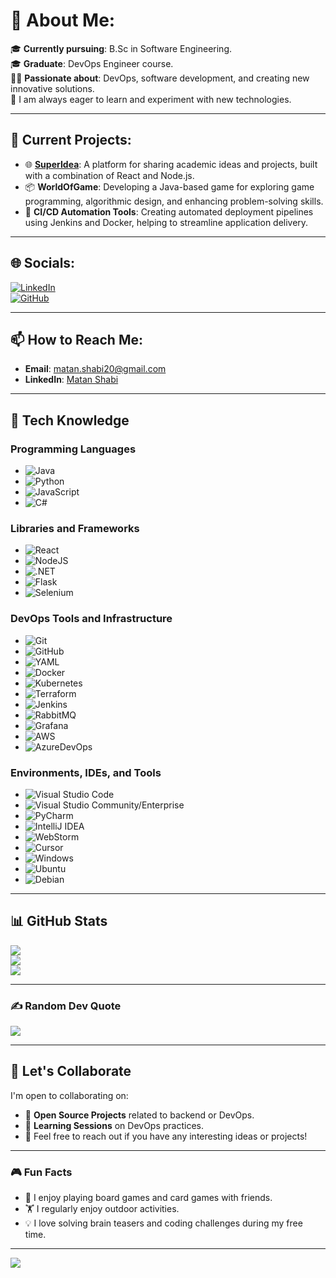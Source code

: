 # 💫 About Me:

🎓 **Currently pursuing**: B.Sc in Software Engineering. <br>
🎓 **Graduate**: DevOps Engineer course.<br>
👨‍💻 **Passionate about**: DevOps, software development, and creating new innovative solutions. <br>
🌱 I am always eager to learn and experiment with new technologies.<br>

---

## 🚧 Current Projects:
- 🌐 **[SuperIdea](https://github.com/JamalM02/SuperIdea-client)**: A platform for sharing academic ideas and projects, built with a combination of React and Node.js.
- 📦 **WorldOfGame**: Developing a Java-based game for exploring game programming, algorithmic design, and enhancing problem-solving skills.
- 🔧 **CI/CD Automation Tools**: Creating automated deployment pipelines using Jenkins and Docker, helping to streamline application delivery.

---

## 🌐 Socials:

[![LinkedIn](https://img.shields.io/badge/LinkedIn-%230077B5.svg?logo=linkedin&logoColor=white)](https://www.linkedin.com/in/matan-shabi/)  
[![GitHub](https://img.shields.io/badge/GitHub-%23121011.svg?logo=github&logoColor=white)](https://github.com/MaTaN-DeHater)  

---

## 📫 How to Reach Me:

- **Email**: matan.shabi20@gmail.com
- **LinkedIn**: [Matan Shabi](https://www.linkedin.com/in/matan-shabi/)

---

## 🚀 Tech Knowledge

### Programming Languages

- ![Java](https://img.shields.io/badge/java-%23ED8B00.svg?style=plastic&logo=openjdk&logoColor=white)
- ![Python](https://img.shields.io/badge/python-3670A0?style=plastic&logo=python&logoColor=white)
- ![JavaScript](https://img.shields.io/badge/javascript-%23323330.svg?style=plastic&logo=javascript&logoColor=white)
- ![C#](https://img.shields.io/badge/c%23-%23239120.svg?style=plastic&logo=csharp&logoColor=white)


### Libraries and Frameworks

- ![React](https://img.shields.io/badge/react-%2320232a.svg?style=plastic&logo=react&logoColor=white)
- ![NodeJS](https://img.shields.io/badge/node.js-6DA55F?style=plastic&logo=node.js&logoColor=white)
- ![.NET](https://img.shields.io/badge/.NET-5C2D91?style=plastic&logo=.net&logoColor=white)
- ![Flask](https://img.shields.io/badge/flask-%23000.svg?style=plastic&logo=flask&logoColor=white)
- ![Selenium](https://img.shields.io/badge/selenium-%2343B02A.svg?style=plastic&logo=selenium&logoColor=white)

### DevOps Tools and Infrastructure

- ![Git](https://img.shields.io/badge/git-%23F05033.svg?style=plastic&logo=git&logoColor=white)
- ![GitHub](https://img.shields.io/badge/github-%23121011.svg?style=plastic&logo=github&logoColor=white)
- ![YAML](https://img.shields.io/badge/yaml-%23ffffff.svg?style=plastic&logo=yaml&logoColor=white)
- ![Docker](https://img.shields.io/badge/docker-%230db7ed.svg?style=plastic&logo=docker&logoColor=white)
- ![Kubernetes](https://img.shields.io/badge/kubernetes-%23326ce5.svg?style=plastic&logo=kubernetes&logoColor=white)
- ![Terraform](https://img.shields.io/badge/terraform-%235835CC.svg?style=plastic&logo=terraform&logoColor=white)
- ![Jenkins](https://img.shields.io/badge/jenkins-%232C5263.svg?style=plastic&logo=jenkins&logoColor=white)
- ![RabbitMQ](https://img.shields.io/badge/rabbitmq-%23FF6600.svg?style=plastic&logo=rabbitmq&logoColor=white)
- ![Grafana](https://img.shields.io/badge/grafana-%23F46800.svg?style=plastic&logo=grafana&logoColor=white)
- ![AWS](https://img.shields.io/badge/-AWS-333333?style=plastic&logo=amazon-aws&logoColor=white)
- ![AzureDevOps](https://img.shields.io/badge/-Azure%20DevOps-333333?style=plastic&logo=azuredevops)
 


### Environments, IDEs, and Tools

- ![Visual Studio Code](https://img.shields.io/badge/Visual%20Studio%20Code-%23007ACC.svg?style=plastic&logo=visual-studio-code&logoColor=white)
- ![Visual Studio Community/Enterprise](https://img.shields.io/badge/Visual%20Studio-%237e10cc.svg?style=plastic&logo=visual-studio&logoColor=white)  
- ![PyCharm](https://img.shields.io/badge/pycharm-%23000000.svg?style=plastic&logo=pycharm&logoColor=white)
- ![IntelliJ IDEA](https://img.shields.io/badge/intellij%20idea-%23000000.svg?style=plastic&logo=intellij-idea&logoColor=white)
- ![WebStorm](https://img.shields.io/badge/webstorm-%23000000.svg?style=plastic&logo=webstorm&logoColor=white)  
- ![Cursor](https://img.shields.io/badge/cursor-%23000000.svg?style=plastic&logo=cursor&logoColor=white) 
- ![Windows](https://img.shields.io/badge/Windows%2011-%230078D6.svg?style=plastic&logo=windows&logoColor=white)
- ![Ubuntu](https://img.shields.io/badge/Ubuntu-%23E95420.svg?style=plastic&logo=ubuntu&logoColor=white)
- ![Debian](https://img.shields.io/badge/Debian-%23A81D33.svg?style=plastic&logo=debian&logoColor=white)   

---

## 📊 GitHub Stats

![](https://github-readme-stats.vercel.app/api?username=MaTaN-DeHater&theme=react&hide_border=true&include_all_commits=true&count_private=true)<br/>
![](https://github-readme-streak-stats.herokuapp.com/?user=MaTaN-DeHater&theme=react&hide_border=true)<br/>
![](https://github-readme-stats.vercel.app/api/top-langs/?username=MaTaN-DeHater&theme=react&hide_border=true&include_all_commits=true&count_private=true&layout=compact)

---

### ✍️ Random Dev Quote
![](https://quotes-github-readme.vercel.app/api?type=vertical&theme=tokyonight)

---

## 🤝 Let's Collaborate
I'm open to collaborating on:
- 🚀 **Open Source Projects** related to backend or DevOps.
- 🌱 **Learning Sessions** on DevOps practices.
- 💬 Feel free to reach out if you have any interesting ideas or projects!

---

### 🎮 Fun Facts
- 🎲 I enjoy playing board games and card games with friends.
- 🏋️ I regularly enjoy outdoor activities.
- 💡 I love solving brain teasers and coding challenges during my free time.

---

[![](https://visitcount.itsvg.in/api?id=MaTaN-DeHater&icon=10&color=13)](https://visitcount.itsvg.in)



